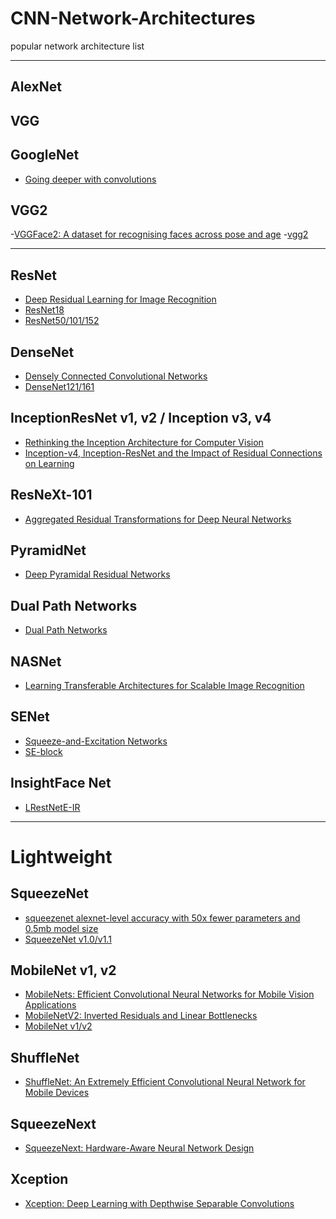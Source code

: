 # CNN-Network-Architectures
popular network architecture list

---

## AlexNet

## VGG

## GoogleNet
- [Going deeper with convolutions](https://arxiv.org/pdf/1409.4842.pdf)

## VGG2
-[VGGFace2: A dataset for recognising faces across pose and age](https://arxiv.org/pdf/1710.08092.pdf)
-[vgg2](http://www.robots.ox.ac.uk/~vgg/data/vgg_face2/)

---

## ResNet
- [Deep Residual Learning for Image Recognition](https://arxiv.org/pdf/1512.03385.pdf)
- [ResNet18](https://github.com/HolmesShuan/ResNet-18-Caffemodel-on-ImageNet)
- [ResNet50/101/152](https://github.com/KaimingHe/deep-residual-networks)


## DenseNet
- [Densely Connected Convolutional Networks](https://arxiv.org/pdf/1608.06993.pdf)
- [DenseNet121/161](https://github.com/shicai/DenseNet-Caffe)


## InceptionResNet v1, v2 / Inception v3, v4
- [Rethinking the Inception Architecture for Computer Vision](https://arxiv.org/pdf/1512.00567.pdf)
- [Inception-v4, Inception-ResNet and
the Impact of Residual Connections on Learning](https://arxiv.org/pdf/1602.07261.pdf)


## ResNeXt-101
- [Aggregated Residual Transformations for Deep Neural Networks](https://arxiv.org/pdf/1709.01507.pdf)


## PyramidNet
- [Deep Pyramidal Residual Networks](https://arxiv.org/pdf/1610.02915.pdf)


## Dual Path Networks
- [Dual Path Networks](https://arxiv.org/pdf/1707.01629.pdf)


## NASNet
- [Learning Transferable Architectures for Scalable Image Recognition](https://arxiv.org/pdf/1707.07012.pdf)


## SENet
- [Squeeze-and-Excitation Networks](https://arxiv.org/pdf/1709.01507.pdf)
- [SE-block](https://github.com/hujie-frank/SENet)


## InsightFace Net
- [LRestNetE-IR](https://github.com/deepinsight/insightface)


---

# Lightweight

## SqueezeNet
- [squeezenet alexnet-level accuracy with 50x fewer parameters and 0.5mb model size](https://arxiv.org/pdf/1602.07360.pdf)
- [SqueezeNet v1.0/v1.1](https://github.com/DeepScale/SqueezeNet)


## MobileNet v1, v2
- [MobileNets: Efficient Convolutional Neural Networks for Mobile Vision Applications](https://arxiv.org/pdf/1704.04861.pdf)
- [MobileNetV2: Inverted Residuals and Linear Bottlenecks](https://arxiv.org/pdf/1801.04381.pdf)
- [MobileNet v1/v2](https://github.com/shicai/MobileNet-Caffe)


## ShuffleNet
- [ShuffleNet: An Extremely Efficient Convolutional Neural Network for Mobile Devices](https://arxiv.org/pdf/1707.01083.pdf)


## SqueezeNext
- [SqueezeNext: Hardware-Aware Neural Network Design](https://arxiv.org/pdf/1803.10615.pdf)


## Xception
- [Xception: Deep Learning with Depthwise Separable Convolutions](https://arxiv.org/pdf/1610.02357.pdf)












